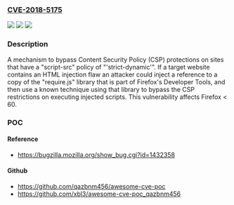 ### [CVE-2018-5175](https://cve.mitre.org/cgi-bin/cvename.cgi?name=CVE-2018-5175)
![](https://img.shields.io/static/v1?label=Product&message=Firefox&color=blue)
![](https://img.shields.io/static/v1?label=Version&message=%3C%2060%20&color=brighgreen)
![](https://img.shields.io/static/v1?label=Vulnerability&message=Universal%20CSP%20bypass%20on%20sites%20using%20strict-dynamic%20in%20their%20policies&color=brighgreen)

### Description

A mechanism to bypass Content Security Policy (CSP) protections on sites that have a "script-src" policy of "'strict-dynamic'". If a target website contains an HTML injection flaw an attacker could inject a reference to a copy of the "require.js" library that is part of Firefox's Developer Tools, and then use a known technique using that library to bypass the CSP restrictions on executing injected scripts. This vulnerability affects Firefox < 60.

### POC

#### Reference
- https://bugzilla.mozilla.org/show_bug.cgi?id=1432358

#### Github
- https://github.com/qazbnm456/awesome-cve-poc
- https://github.com/xbl3/awesome-cve-poc_qazbnm456

